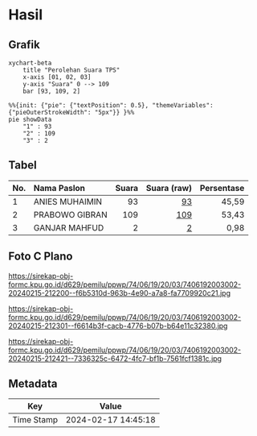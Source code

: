 # Hasil

## Grafik

```mermaid
xychart-beta
    title "Perolehan Suara TPS"
    x-axis [01, 02, 03]
    y-axis "Suara" 0 --> 109
    bar [93, 109, 2]
```

```mermaid
%%{init: {"pie": {"textPosition": 0.5}, "themeVariables": {"pieOuterStrokeWidth": "5px"}} }%%
pie showData
    "1" : 93
    "2" : 109
    "3" : 2
```

## Tabel

| No. | Nama Paslon    | Suara | Suara (raw) | Persentase |
|:--- |:-------------- | -----:| -----------:| ----------:|
| 1   | ANIES MUHAIMIN | 93    | [93][p-1]   | 45,59      |
| 2   | PRABOWO GIBRAN | 109   | [109][p-2]  | 53,43      |
| 3   | GANJAR MAHFUD  | 2     | [2][p-3]    | 0,98       |


[p-1]: https://github.com/gigit-pemilu/pemilu-2024-74-sulawesi-tenggara/blob/main/pilpres/hitung-suara/sub/74-sulawesi-tenggara/sub/06-bombana/sub/19-poleang-tengah/sub/2003-paria/sub/002-tps/sub/paslon-1.txt
[p-2]: https://github.com/gigit-pemilu/pemilu-2024-74-sulawesi-tenggara/blob/main/pilpres/hitung-suara/sub/74-sulawesi-tenggara/sub/06-bombana/sub/19-poleang-tengah/sub/2003-paria/sub/002-tps/sub/paslon-2.txt
[p-3]: https://github.com/gigit-pemilu/pemilu-2024-74-sulawesi-tenggara/blob/main/pilpres/hitung-suara/sub/74-sulawesi-tenggara/sub/06-bombana/sub/19-poleang-tengah/sub/2003-paria/sub/002-tps/sub/paslon-3.txt

## Foto C Plano

https://sirekap-obj-formc.kpu.go.id/d629/pemilu/ppwp/74/06/19/20/03/7406192003002-20240215-212200--f6b5310d-963b-4e90-a7a8-fa7709920c21.jpg

https://sirekap-obj-formc.kpu.go.id/d629/pemilu/ppwp/74/06/19/20/03/7406192003002-20240215-212301--f6614b3f-cacb-4776-b07b-b64e11c32380.jpg

https://sirekap-obj-formc.kpu.go.id/d629/pemilu/ppwp/74/06/19/20/03/7406192003002-20240215-212421--7336325c-6472-4fc7-bf1b-7561fcf1381c.jpg


## Metadata

| Key        | Value               |
| ---------- | ------------------- |
| Time Stamp | 2024-02-17 14:45:18 |



